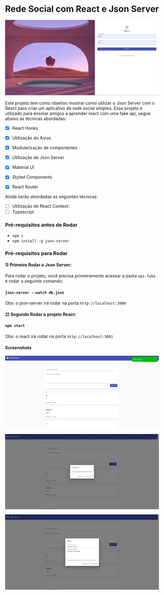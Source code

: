# Rede Social com React e Json Server

![App Screenshot](./public/print-login.JPG)

Este projeto tem como objetivo mostrar como utilizar o Json Server com o React para criar um aplicativo de rede social simples.
Esse projeto é utilizado para ensinar amigos a aprender react com uma fake api, segue abaixo as técnicas abordadas:

- [x] React Hooks
- [x] Utilização do Axios
- [x] Modularização de componentes
- [x] Utilização de Json Server
- [x] Material UI
- [x] Styled Components
- [x] React Router


Ainda serão abordadas as seguintes técnicas:

- [ ] Utilização de React Context:
- [ ] Typescript

### Pré-requisitos antes de Rodar

* `npm i`
* `npm install -g json-server`


### Pré-requisitos para Rodar

#### 1) Primeiro Rodar o Json Server:

Para rodar o projeto, você precisa primeiramente acessar a pasta `api-fake`
e rodar o seguinte comando: 
#### `json-server --watch db.json`

Obs: o json-server irá rodar na porta `http://localhost:3000`


#### 2) Segundo Rodar o projeto React:

#### `npm start`

Obs: o react irá rodar na porta `http://localhost:3001`

#### Screenshots 

![App Screenshot](./public/print-home.JPG)

![App Screenshot](./public/print-delete.JPG)

![App Screenshot](./public/print-edit.JPG)
